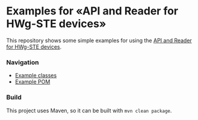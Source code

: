 # Examples for «API and Reader for HWg-STE devices»

This repository shows some simple examples for using the [API and Reader for HWg-STE devices](https://github.com/fhnw-imvs/fhnw-hwgste-reader).


### Navigation
* [Example classes](https://github.com/mluppi/fhnw-hwgste-reader-examples/tree/main/src/main/java/io/github/mluppi/fhnw/hwgstereader/examples)
* [Example POM](https://github.com/mluppi/fhnw-hwgste-reader-examples/blob/main/pom.xml)


### Build
This project uses Maven, so it can be built with `mvn clean package`.
